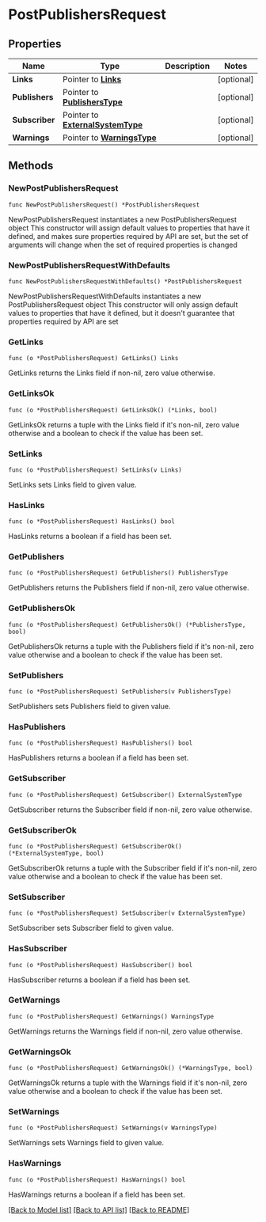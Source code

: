 # PostPublishersRequest

## Properties

Name | Type | Description | Notes
------------ | ------------- | ------------- | -------------
**Links** | Pointer to [**Links**](Links.md) |  | [optional] 
**Publishers** | Pointer to [**PublishersType**](PublishersType.md) |  | [optional] 
**Subscriber** | Pointer to [**ExternalSystemType**](ExternalSystemType.md) |  | [optional] 
**Warnings** | Pointer to [**WarningsType**](WarningsType.md) |  | [optional] 

## Methods

### NewPostPublishersRequest

`func NewPostPublishersRequest() *PostPublishersRequest`

NewPostPublishersRequest instantiates a new PostPublishersRequest object
This constructor will assign default values to properties that have it defined,
and makes sure properties required by API are set, but the set of arguments
will change when the set of required properties is changed

### NewPostPublishersRequestWithDefaults

`func NewPostPublishersRequestWithDefaults() *PostPublishersRequest`

NewPostPublishersRequestWithDefaults instantiates a new PostPublishersRequest object
This constructor will only assign default values to properties that have it defined,
but it doesn't guarantee that properties required by API are set

### GetLinks

`func (o *PostPublishersRequest) GetLinks() Links`

GetLinks returns the Links field if non-nil, zero value otherwise.

### GetLinksOk

`func (o *PostPublishersRequest) GetLinksOk() (*Links, bool)`

GetLinksOk returns a tuple with the Links field if it's non-nil, zero value otherwise
and a boolean to check if the value has been set.

### SetLinks

`func (o *PostPublishersRequest) SetLinks(v Links)`

SetLinks sets Links field to given value.

### HasLinks

`func (o *PostPublishersRequest) HasLinks() bool`

HasLinks returns a boolean if a field has been set.

### GetPublishers

`func (o *PostPublishersRequest) GetPublishers() PublishersType`

GetPublishers returns the Publishers field if non-nil, zero value otherwise.

### GetPublishersOk

`func (o *PostPublishersRequest) GetPublishersOk() (*PublishersType, bool)`

GetPublishersOk returns a tuple with the Publishers field if it's non-nil, zero value otherwise
and a boolean to check if the value has been set.

### SetPublishers

`func (o *PostPublishersRequest) SetPublishers(v PublishersType)`

SetPublishers sets Publishers field to given value.

### HasPublishers

`func (o *PostPublishersRequest) HasPublishers() bool`

HasPublishers returns a boolean if a field has been set.

### GetSubscriber

`func (o *PostPublishersRequest) GetSubscriber() ExternalSystemType`

GetSubscriber returns the Subscriber field if non-nil, zero value otherwise.

### GetSubscriberOk

`func (o *PostPublishersRequest) GetSubscriberOk() (*ExternalSystemType, bool)`

GetSubscriberOk returns a tuple with the Subscriber field if it's non-nil, zero value otherwise
and a boolean to check if the value has been set.

### SetSubscriber

`func (o *PostPublishersRequest) SetSubscriber(v ExternalSystemType)`

SetSubscriber sets Subscriber field to given value.

### HasSubscriber

`func (o *PostPublishersRequest) HasSubscriber() bool`

HasSubscriber returns a boolean if a field has been set.

### GetWarnings

`func (o *PostPublishersRequest) GetWarnings() WarningsType`

GetWarnings returns the Warnings field if non-nil, zero value otherwise.

### GetWarningsOk

`func (o *PostPublishersRequest) GetWarningsOk() (*WarningsType, bool)`

GetWarningsOk returns a tuple with the Warnings field if it's non-nil, zero value otherwise
and a boolean to check if the value has been set.

### SetWarnings

`func (o *PostPublishersRequest) SetWarnings(v WarningsType)`

SetWarnings sets Warnings field to given value.

### HasWarnings

`func (o *PostPublishersRequest) HasWarnings() bool`

HasWarnings returns a boolean if a field has been set.


[[Back to Model list]](../README.md#documentation-for-models) [[Back to API list]](../README.md#documentation-for-api-endpoints) [[Back to README]](../README.md)


